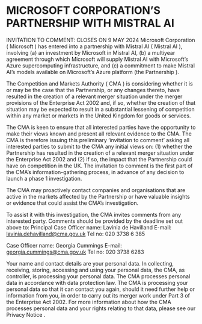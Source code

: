 # MICROSOFT CORPORATION’S PARTNERSHIP WITH MISTRAL AI

INVITATION TO COMMENT: CLOSES ON 9 MAY 2024 Microsoft Corporation ( Microsoft ) has entered into a partnership with Mistral AI ( Mistral AI ), involving (a) an investment by Microsoft in Mistral AI, (b) a multiyear agreement through which Microsoft will supply Mistral AI with Microsoft’s Azure supercomputing infrastructure, and (c) a commitment to make Mistral AI’s models available on Microsoft’s Azure platform (the Partnership ).

The Competition and Markets Authority ( CMA ) is considering whether it is or may be the case that the Partnership, or any changes thereto, have resulted in the creation of a relevant merger situation under the merger provisions of the Enterprise Act 2002 and, if so, whether the creation of that situation may be expected to result in a substantial lessening of competition within any market or markets in the United Kingdom for goods or services.

The CMA is keen to ensure that all interested parties have the opportunity to make their views known and present all relevant evidence to the CMA. The CMA is therefore issuing this preliminary ‘invitation to comment’ asking all interested parties to submit to the CMA any initial views on: (1) whether the Partnership has resulted in the creation of a relevant merger situation under the Enterprise Act 2002 and (2) if so, the impact that the Partnership could have on competition in the UK. The invitation to comment is the first part of the CMA’s information-gathering process, in advance of any decision to launch a phase 1 investigation.

The CMA may proactively contact companies and organisations that are active in the markets affected by the Partnership or have valuable insights or evidence that could assist the CMA’s investigation.

To assist it with this investigation, the CMA invites comments from any interested party. Comments should be provided by the deadline set out above to: Principal Case Officer name: Lavinia de Havilland E-mail: [lavinia.dehavilland@cma.gov.uk](mailto:lavinia.dehavilland@cma.gov.uk) Tel no: 020 3738 6 385

Case Officer name: Georgia Cummings E-mail: [georgia.cummings@cma.gov.uk](mailto:georgia.cummings@cma.gov.uk) Tel no: 020 3738 6283

Your name and contact details are your personal data. In collecting, receiving, storing, accessing and using your personal data, the CMA, as controller, is processing your personal data. The CMA processes personal data in accordance with data protection law. The CMA is processing your personal data so that it can contact you again, should it need further help or information from you, in order to carry out its merger work under Part 3 of the Enterprise Act 2002. For more information about how the CMA processes personal data and your rights relating to that data, please see our Privacy Notice .